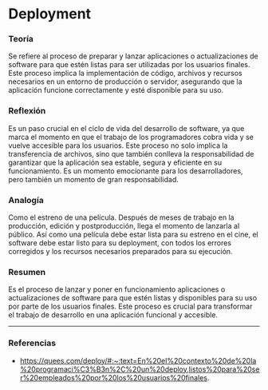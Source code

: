 # Deployment

### Teoría
Se refiere al proceso de preparar y lanzar aplicaciones o actualizaciones de software para que estén listas para ser utilizadas por los usuarios finales. Este proceso implica la implementación de código, archivos y recursos necesarios en un entorno de producción o servidor, asegurando que la aplicación funcione correctamente y esté disponible para su uso.

### Reflexión
Es un paso crucial en el ciclo de vida del desarrollo de software, ya que marca el momento en que el trabajo de los programadores cobra vida y se vuelve accesible para los usuarios. Este proceso no solo implica la transferencia de archivos, sino que también conlleva la responsabilidad de garantizar que la aplicación sea estable, segura y eficiente en su funcionamiento. Es un momento emocionante para los desarrolladores, pero también un momento de gran responsabilidad.

### Analogía
Como el estreno de una película. Después de meses de trabajo en la producción, edición y postproducción, llega el momento de lanzarla al público. Así como una película debe estar lista para su estreno en el cine, el software debe estar listo para su deployment, con todos los errores corregidos y los recursos necesarios preparados para su ejecución.

### Resumen
Es el proceso de lanzar y poner en funcionamiento aplicaciones o actualizaciones de software para que estén listas y disponibles para su uso por parte de los usuarios finales. Este proceso es crucial para transformar el trabajo de desarrollo en una aplicación funcional y accesible.

---
### Referencias 
- https://quees.com/deploy/#:~:text=En%20el%20contexto%20de%20la%20programaci%C3%B3n%2C%20un%20deploy,listos%20para%20ser%20empleados%20por%20los%20usuarios%20finales.